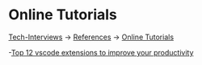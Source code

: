 # Online Tutorials

[Tech-Interviews](../../README.md) -> [References](../References.md) -> [Online Tutorials](../Online%20Tutorials/OnlineTutorials.md)

-[Top 12 vscode extensions to improve your productivity](https://morioh.com/a/4a4f7be978a4/top-12-vscode-extensions-to-improve-your-productivity)